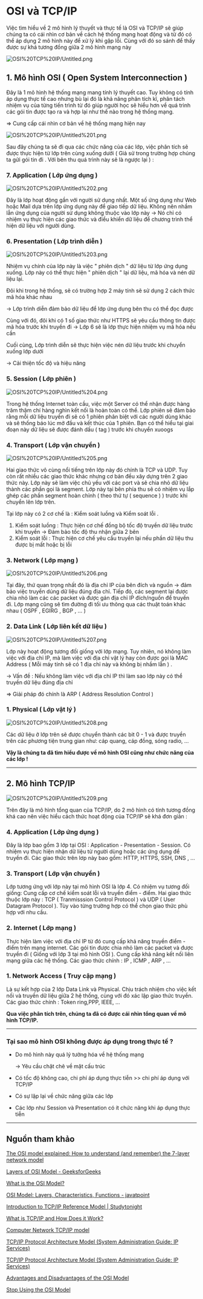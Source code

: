 # OSI và TCP/IP

Việc tìm hiểu về 2 mô hình lý thuyết và thực tế là OSI và TCP/IP sẽ giúp chúng ta có cái nhìn cơ bản về cách hệ thống mạng hoạt động và từ đó có thể áp dụng 2 mô hình này để xử lý khi gặp lỗi. Cùng với đó so sánh để thấy được sự khá tương đồng giữa 2 mô hình mạng này

![OSI%20TCP%20IP/Untitled.png](OSI%20TCP%20IP/Untitled.png)

## 1. Mô hình OSI ( Open System Interconnection )

Đây là 1 mô hình hệ thống mạng mang tính lý thuyết cao. Tuy không có tính áp dụng thực tế cao nhưng bù lại đó là khả năng phân tích kĩ, phân tách nhiệm vụ của từng tiến trình từ đó giúp người học sẽ hiểu hơn về quá trình các gói tin được tạo ra và hợp lại như thế nào trong hệ thống mạng. 

⇒ Cung cấp cái nhìn cơ bản về hệ thống mạng hiện nay 

![OSI%20TCP%20IP/Untitled%201.png](OSI%20TCP%20IP/Untitled%201.png)

Sau đây chúng ta sẽ đi qua các chức năng của các lớp, việc phân tích sẽ được thực hiện từ lớp trên cùng xuống dưới ( Giả sử trong trường hợp chúng ta gửi gói tin đi . Với bên thu quá trình này sẽ là ngược lại ) :

### 7. Application ( Lớp ứng dụng )

![OSI%20TCP%20IP/Untitled%202.png](OSI%20TCP%20IP/Untitled%202.png)

Đây là lớp hoạt động gần với người sử dụng nhất. Một số ứng dụng như Web hoặc Mail dựa trên lớp ứng dụng này để giao tiếp dữ liệu. Không nên nhầm lẫn ứng dụng của người sử dụng không thuộc vào lớp này → Nó chỉ có nhiệm vụ thực hiện các giao thức và điều khiển dữ liệu để chương trình thể hiện dữ liệu với người dùng.

### 6. Presentation ( Lớp trình diễn )

![OSI%20TCP%20IP/Untitled%203.png](OSI%20TCP%20IP/Untitled%203.png)

Nhiệm vụ chính của lớp này là việc " phiên dịch " dữ liệu từ lớp ứng dụng xuống. Lớp này có thể thực hiện " phiên dịch " lại dữ liệu, mã hóa và  nén dữ liệu lại.

Đôi khi trong hệ thống, sẽ có trường hợp 2 máy tính sẽ sử dụng 2 cách thức mã hóa khác nhau 

→ Lớp trình diễn đảm bảo dữ liệu để lớp ứng dụng bên thu có thể đọc được 

Cùng với đó, đôi khi có 1 số giao thức như HTTPS sẽ yêu cầu thông tin được mã hóa trước khi truyền đi → Lớp 6 sẽ là lớp thực hiện nhiệm vụ mã hóa nếu cần

Cuối cùng, Lớp trình diễn sẽ thực hiện việc nén dữ liệu trước khi chuyển xuống lớp dưới 

→ Cải thiện tốc độ và hiệu năng

### 5. Session ( Lớp phiên )

![OSI%20TCP%20IP/Untitled%204.png](OSI%20TCP%20IP/Untitled%204.png)

Trong hệ thống Internet toàn cầu, việc một Server có thể nhận được hàng trăm thậm chí hàng nghìn kết nối là hoàn toàn có thể. Lớp phiên sẽ đảm bảo rằng mỗi dữ liệu truyền đi sẽ có 1 phiên phân biệt với các người dùng khác và sẽ thống báo lúc mở đầu và kết thúc của 1 phiên. Bạn có thể hiểu tại giai đoạn này dữ liệu sẽ được đánh dấu ( tag ) trước khi chuyển xuoogs

### 4. Transport ( Lớp vận chuyển )

![OSI%20TCP%20IP/Untitled%205.png](OSI%20TCP%20IP/Untitled%205.png)

Hai giao thức vô cùng nổi tiếng trên lớp này đó chính là TCP và UDP. Tuy còn rất nhiều các giao thức khác nhưng cơ bản đều xây dựng trên 2 giao thức này. Lớp này sẽ làm việc chủ yếu với các port và sẽ chia nhỏ dữ liệu thành các phần gọi là segment. Lớp này tại bên phía thu sẽ có nhiệm vụ lắp ghép các phần segment hoàn chỉnh ( theo thứ tự ( sequence ) ) trước khi chuyển lên lớp trên.

Tại lớp này có 2 cơ chế là : Kiểm soát luồng và Kiểm soát lỗi . 

1. Kiểm soát luồng : Thực hiện cơ chế đồng bộ tốc độ truyền dữ liệu trước khi truyền → Đảm bảo tốc độ thu nhận giữa 2 bên 
2. Kiểm soát lỗi : Thực hiện cơ chế yêu cầu truyền lại nếu phần dữ liệu thu được bị mất hoặc bị lỗi

### 3.  Network ( Lớp mạng )

![OSI%20TCP%20IP/Untitled%206.png](OSI%20TCP%20IP/Untitled%206.png)

Tại đây, thứ quan trọng nhất đó là địa chỉ IP của bên đích và nguồn → đảm bảo việc truyền dúng dữ liệu đúng địa chỉ. Tiếp đó, các segment lại được chia nhỏ làm các các packet và được gán địa chỉ IP đích/nguồn để truyền đi. Lớp mạng cũng sẽ tìm đường đi tối ưu thông qua các thuật toán khác nhau ( OSPF , EGIRG , BGP , ... ) 

### 2. Data Link ( Lớp liên kết dữ liệu )

![OSI%20TCP%20IP/Untitled%207.png](OSI%20TCP%20IP/Untitled%207.png)

Lớp này hoạt động tương đối giống với lớp mạng. Tuy nhiên, nó không làm việc với địa chỉ IP, mà làm việc với địa chỉ vật lý hay còn được gọi là MAC Address ( Mỗi máy tính sẽ có 1 địa chỉ này và không bị nhầm lẫn ) . 

→ Vấn đề : Nếu không làm việc với địa chỉ IP thì làm sao lớp này có thể truyền dữ liệu đúng địa chỉ 

⇒ Giải pháp đó chính là ARP ( Address Resolution Control ) 

### 1. Physical ( Lớp vật lý )

![OSI%20TCP%20IP/Untitled%208.png](OSI%20TCP%20IP/Untitled%208.png)

Các dữ liệu ở lớp trên sẽ được chuyển thành các bit 0 - 1 và được truyền trên các phương tiện trung gian như: cáp quang, cáp đồng, sóng radio, ... 

**Vậy là chúng ta đã tìm hiểu được về mô hình OSI cũng như chức năng của các lớp !**

---

## 2. Mô hình TCP/IP

![OSI%20TCP%20IP/Untitled%209.png](OSI%20TCP%20IP/Untitled%209.png)

Trên đây là mô hình tổng quan của TCP/IP, do 2 mô hình có tính tương đồng khá cao nên việc hiểu cách thức hoạt động của TCP/IP sẽ khá đơn giản :

 

### 4. Application ( Lớp ứng dụng )

Đây là lớp bao gồm 3 lớp tại OSI : Application - Presentation - Session. Có nhiệm vụ thực hiện nhận dữ liệu từ người dùng hoặc các ứng dụng để truyền đi. Các giao thức trên lơp này bao gồm: HTTP, HTTPS, SSH, DNS , ... 

### 3. Transport ( Lớp vận chuyển )

Lớp tương ứng với lớp này tại mô hình OSI là lớp 4. Có nhiệm vụ tương đối giống: Cung cấp cơ chế kiểm soát lỗi và truyền điểm - điểm. Hai giao thức thuộc lớp này : TCP ( Tranmisssion Control Protocol ) và UDP ( User Datagram Protocol ). Tùy vào từng trường hợp có thể chọn giao thức phù hợp với nhu cầu. 

### 2. Internet ( Lớp mạng )

Thực hiện làm việc với địa chỉ IP từ đó cung cấp khả năng truyền điểm - điểm trên mạng internet. Các gói tin được chia nhỏ làm các packet và được truyền đi ( Giống với lớp 3 tại mô hình OSI ). Cung cấp khả năng kết nối liên mạng giữa các hệ thống. Các giao thức chính : IP , ICMP , ARP , ...

### 1. Network Access ( Truy cập mạng )

Là sự kết hợp của 2 lớp Data Link và Physical. Chịu trách nhiệm cho việc kết nối và truyền dữ liệu giữa 2 hệ thống, cùng với đó xác lập giao thức truyền. Các giao thức chính : Token ring,PPP, IEEE, ...

**Qua việc phân tích trên, chúng ta đã có được cái nhìn tổng quan về mô hình TCP/IP.**

---

 

### Tại sao mô hình OSI không được áp dụng trong thực tế ?

- Do mô hình này quá lý tưởng hóa về hệ thống mạng

    → Yêu cầu chặt chẽ về mặt cấu trúc

- Có tốc độ không cao, chi phí áp dụng thực tiễn >> chi phí áp dụng với TCP/IP
- Có sự lặp lại về chức năng giữa các lớp
- Các lớp như Session và Presentation có ít chức năng khi áp dụng thực tiễn

---

## Nguồn tham khảo

[The OSI model explained: How to understand (and remember) the 7-layer network model](https://www.networkworld.com/article/3239677/the-osi-model-explained-how-to-understand-and-remember-the-7-layer-network-model.html)

[](https://www.cloudflare.com/learning/ddos/glossary/open-systems-interconnection-model-osi/)

[Layers of OSI Model - GeeksforGeeks](https://www.geeksforgeeks.org/layers-of-osi-model/)

[What is the OSI Model?](https://www.forcepoint.com/cyber-edu/osi-model)

[OSI Model: Layers, Characteristics, Functions - javatpoint](https://www.javatpoint.com/osi-model)

[Introduction to TCP/IP Reference Model | Studytonight](https://www.studytonight.com/computer-networks/tcp-ip-reference-model)

[What is TCP/IP and How Does it Work?](https://searchnetworking.techtarget.com/definition/TCP-IP)

[Computer Network TCP/IP model](https://beginnersbook.com/2019/04/computer-network-tcp-ip-model/)

[TCP/IP Protocol Architecture Model (System Administration Guide: IP Services)](https://docs.oracle.com/cd/E19683-01/806-4075/ipov-10/index.html)

[TCP/IP Protocol Architecture Model (System Administration Guide: IP Services)](https://docs.oracle.com/cd/E19683-01/806-4075/ipov-10/index.html)

[Advantages and Disadvantages of the OSI Model](https://www.tutorialspoint.com/Advantages-and-Disadvantages-of-the-OSI-Model)

[Stop Using the OSI Model](https://rule11.tech/stop-using-osi/)
